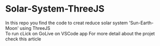 # Solar-System-ThreeJS
In this repo you find the code to creat reduce solar system 'Sun-Earth-Moon' using ThreeJS  
To run cLick on GoLive on VSCode app 
For more detail about the projet check this article 
